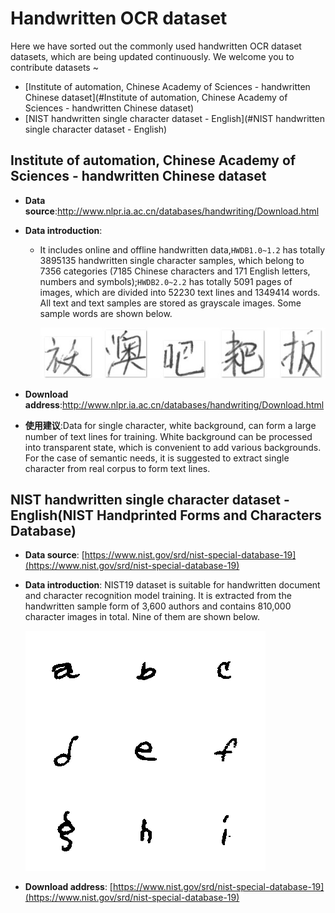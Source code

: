 # Handwritten OCR dataset
Here we have sorted out the commonly used handwritten OCR dataset datasets, which are being updated continuously. We welcome you to contribute datasets ~
- [Institute of automation, Chinese Academy of Sciences - handwritten Chinese dataset](#Institute of automation, Chinese Academy of Sciences - handwritten Chinese dataset)
- [NIST handwritten single character dataset - English](#NIST handwritten single character dataset - English)

<a name="Institute of automation, Chinese Academy of Sciences - handwritten Chinese dataset"></a>
## Institute of automation, Chinese Academy of Sciences - handwritten Chinese dataset
- **Data source**:http://www.nlpr.ia.ac.cn/databases/handwriting/Download.html
- **Data introduction**:
    * It includes online and offline handwritten data,`HWDB1.0~1.2` has totally 3895135 handwritten single character samples, which belong to 7356 categories (7185 Chinese characters and 171 English letters, numbers and symbols);`HWDB2.0~2.2` has totally 5091 pages of images, which are divided into 52230 text lines and 1349414 words. All text and text samples are stored as grayscale images. Some sample words are shown below.

        ![](../../datasets/CASIA_0.jpg)

- **Download address**:http://www.nlpr.ia.ac.cn/databases/handwriting/Download.html
- **使用建议**:Data for single character, white background, can form a large number of text lines for training. White background can be processed into transparent state, which is convenient to add various backgrounds. For the case of semantic needs, it is suggested to extract single character from real corpus to form text lines.


<a name="NIST handwritten single character dataset - English"></a>
## NIST handwritten single character dataset - English(NIST Handprinted Forms and Characters Database)

- **Data source**: [https://www.nist.gov/srd/nist-special-database-19](https://www.nist.gov/srd/nist-special-database-19)

- **Data introduction**: NIST19 dataset is suitable for handwritten document and character recognition model training. It is extracted from the handwritten sample form of 3,600 authors and contains 810,000 character images in total. Nine of them are shown below.

    ![](../../datasets/nist_demo.png)


- **Download address**: [https://www.nist.gov/srd/nist-special-database-19](https://www.nist.gov/srd/nist-special-database-19)
